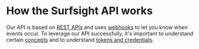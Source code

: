 # How the Surfsight API works

Our API is based on [REST APIs](#rest-apis) and uses
[webhooks](#webhooks) to let you know when events occur. To leverage our
API successfully, it\'s important to understand certain
[concepts](#surfsight-concepts) and to understand [tokens and
credentials](#tokens-credentials).